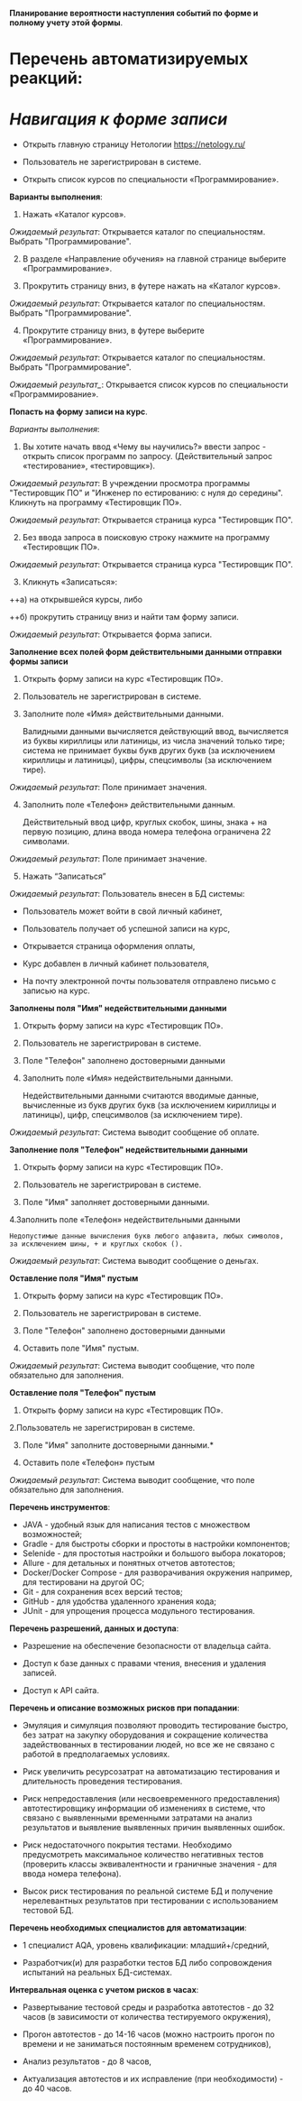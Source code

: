  **Планирование вероятности наступления событий по форме и полному учету этой формы**.
# **Перечень автоматизируемых реакций**:

# ***Навигация к форме записи***

* Открыть главную страницу Нетологии https://netology.ru/

* Пользователь не зарегистрирован в системе.

* Открыть список курсов по специальности «Программирование». 

**Варианты выполнения**:

 1. Нажать «Каталог курсов».

*Ожидаемый результат*: Открывается каталог по специальностям. Выбрать "Программирование".

 2. В разделе «Направление обучения» на главной странице выберите «Программирование».

 3. Прокрутить страницу вниз, в футере нажать на «Каталог курсов».

 *Ожидаемый результат*: Открывается каталог по специальностям. Выбрать "Программирование".

 4. Прокрутите страницу вниз, в футере выберите «Программирование».

  *Ожидаемый результат*: Открывается каталог по специальностям. Выбрать "Программирование".

 *Ожидаемый результат_*: Открывается список курсов по специальности «Программирование».

**Попасть на форму записи на курс**. 

*Варианты выполнения*:

 1. Вы хотите начать ввод «Чему вы научились?» ввести запрос - открыть список программ по запросу.
     (Действительный запрос «тестирование», «тестировщик»).

*Ожидаемый результат*: В учреждении просмотра программы "Тестировщик ПО" и "Инженер по 
                        естированию: с нуля до середины". Кликнуть на программу «Тестировщик ПО».

*Ожидаемый результат*: Открывается страница курса "Тестировщик ПО".

 2. Без ввода запроса в поисковую строку нажмите на программу «Тестировщик ПО». 

*Ожидаемый результат*: Открывается страница курса "Тестировщик ПО".

 3. Кликнуть «Записаться»:

++а) на открывшейся курсы, либо

++б) прокрутить страницу вниз и найти там форму записи.

*Ожидаемый результат*: Открывается форма записи.

**Заполнение всех полей форм действительными данными отправки формы записи**

 1. Открыть форму записи на курс «Тестировщик ПО».

 2. Пользователь не зарегистрирован в системе.

 3. Заполните поле «Имя» действительными данными.

      Валидными данными вычисляется действующий ввод, вычисляется из буквы кириллицы или латиницы, из числа значений только тире; система не принимает буквы       букв других букв (за исключением кириллицы и латиницы), цифры, спецсимволы (за исключением тире).

*Ожидаемый результат*: Поле принимает значения.

 4. Заполнить поле «Телефон» действительными данным.

     Действительный ввод цифр, круглых скобок, шины, знака + на первую позицию, длина ввода номера телефона ограничена 22 символами.

*Ожидаемый результат*: Поле принимает значение.

 5. Нажать “Записаться”

*Ожидаемый результат*:  Пользователь внесен в БД системы:

* Пользователь может войти в свой личный кабинет,

* Пользователь получает об успешной записи на курс,

* Открывается страница оформления оплаты,

* Курс добавлен в личный кабинет пользователя,

* На почту электронной почты пользователя отправлено письмо с записью на курс.

**Заполнены поля "Имя" недействительными данными**

 1. Открыть форму записи на курс «Тестировщик ПО».

 2. Пользователь не зарегистрирован в системе.

 3. Поле "Телефон" заполнено достоверными данными

 4. Заполнить поле «Имя» недействительными данными.

     Недействительными данными считаются вводимые данные, вычисленные из букв других букв (за исключением кириллицы и латиницы), цифр, спецсимволов (за            исключением тире).

*Ожидаемый результат*: Система выводит сообщение об оплате.

**Заполнение поля "Телефон" недействительными данными**

 1. Открыть форму записи на курс «Тестировщик ПО».

 2. Пользователь не зарегистрирован в системе.

 3. Поле "Имя" заполняет достоверными данными.

 4.Заполнить поле «Телефон» недействительными данными

    Недопустимые данные вычисления букв любого алфавита, любых символов, за исключением шины, + и круглых скобок ().

*Ожидаемый результат*: Система выводит сообщение о деньгах.

**Оставление поля "Имя" пустым**

 1. Открыть форму записи на курс «Тестировщик ПО».

 2. Пользователь не зарегистрирован в системе.

 3. Поле "Телефон" заполнено достоверными данными

 4. Оставить поле "Имя" пустым.

*Ожидаемый результат*: Система выводит сообщение, что поле обязательно для заполнения.

**Оставление поля "Телефон" пустым**

 1. Открыть форму записи на курс «Тестировщик ПО».

 2.Пользователь не зарегистрирован в системе.

 3. Поле "Имя" заполните достоверными данными.*

 4. Оставить поле «Телефон» пустым

*Ожидаемый результат*: Система выводит сообщение, что поле обязательно для заполнения.

**Перечень инструментов**:

* JAVA - удобный язык для написания тестов с множеством возможностей;
* Gradle - для быстроты сборки и простоты в настройки компонентов;
* Selenide - для простотыя настройки и большого выбора локаторов;
* Allure - для детальных и понятных отчетов автотестов;
* Docker/Docker Compose - для разворачивания окружения например, для тестировани на другой ОС;
* Git - для сохранения всех версий тестов;
* GitHub - для удобства удаленного хранения кода;
* JUnit - для упрощения процесса модульного тестирования.

**Перечень разрешений, данных и доступа**: 

* Разрешение на обеспечение безопасности от владельца сайта.

* Доступ к базе данных с правами чтения, внесения и удаления записей.

* Доступ к API сайта.

**Перечень и описание возможных рисков при попадании**: 

* Эмуляция и симуляция позволяют проводить тестирование быстро, без затрат на закупку оборудования и     сокращение количества задействованных в тестировании   людей, но все же не связано с работой в           предполагаемых условиях.

* Риск увеличить ресурсозатрат на автоматизацию тестирования и длительность проведения тестирования.

* Риск непредоставления (или несвоевременного предоставления) автотестировщику информации об изменениях   в системе, что связано с выявленными временными       затратами на анализ результатов и выявление            выявленных причин выявленных ошибок.

* Риск недостаточного покрытия тестами. Необходимо предусмотреть максимальное количество негативных      тестов (проверить классы эквивалентности и граничные   значения - для ввода номера телефона).

* Высок риск тестирования по реальной системе БД и получение нерелевантных результатов при тестировании   с использованием тестовой БД.

**Перечень необходимых специалистов для автоматизации**: 

* 1 специалист AQA, уровень квалификации: младший+/средний,

* Разработчик(и) для разработки тестов БД либо сопровождения испытаний на реальных БД-системах.

**Интервальная оценка с учетом рисков в часах**: 

* Развертывание тестовой среды и разработка автотестов - до 32 часов (в зависимости от количества        тестируемого окружения),

* Прогон автотестов - до 14-16 часов (можно настроить прогон по времени и не заниматься постоянным       временем сотрудников),

* Анализ результатов - до 8 часов,

* Актуализация автотестов и их исправление (при необходимости) - до 40 часов.

